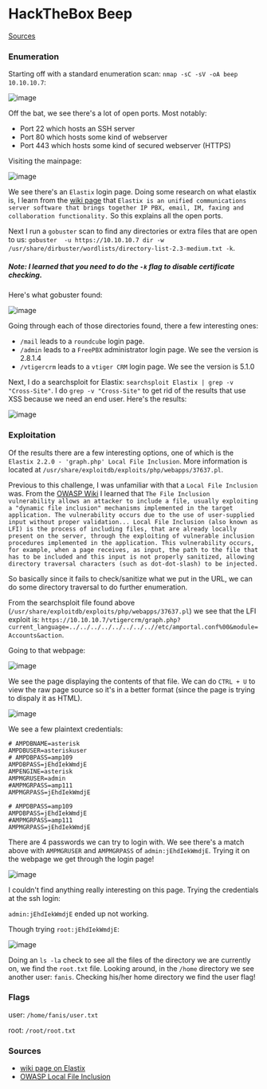 # HackTheBox Beep

[Sources](https://github.com/BurntxNoodle/RedTeam/tree/master/HackTheBox%20Writeups/HTB%20-%20Beep#Sources)

### Enumeration

Starting off with a standard enumeration scan: ```nmap -sC -sV -oA beep 10.10.10.7```:

![image](https://user-images.githubusercontent.com/41026969/72547292-5e634e80-385a-11ea-9ee7-b2f22af28ee2.png)

Off the bat, we see there's a lot of open ports. Most notably:

- Port 22 which hosts an SSH server
- Port 80 which hosts some kind of webserver
- Port 443 which hosts some kind of secured webserver (HTTPS)

Visiting the mainpage:

![image](https://user-images.githubusercontent.com/41026969/72669304-298ffc80-39fe-11ea-8196-e0ec5b047f58.png)

We see there's an ```Elastix``` login page. Doing some research on what elastix is, I learn from the [wiki page](https://en.wikipedia.org/wiki/Elastix) that ```Elastix is an unified communications server software that brings together IP PBX, email, IM, faxing and collaboration functionality.``` So this explains all the open ports.

Next I run a ```gobuster``` scan to find any directories or extra files that are open to us: ```gobuster  -u https://10.10.10.7 dir -w /usr/share/dirbuster/wordlists/directory-list-2.3-medium.txt -k```.

##### Note: I learned that you need to do the ```-k``` flag to disable certificate checking. 

Here's what gobuster found:

![image](https://user-images.githubusercontent.com/41026969/72669457-d028cd00-39ff-11ea-90b9-41c31aba952c.png)

Going through each of those directories found, there a few interesting ones:
- ```/mail``` leads to a ```roundcube``` login page.
- ```/admin``` leads to a ```FreePBX``` administrator login page. We see the version is 2.8.1.4
- ```/vtigercrm``` leads to a ```vtiger CRM``` login page. We see the version is 5.1.0

Next, I do a searchsploit for Elastix: ```searchsploit Elastix | grep -v "Cross-Site"```. I do ```grep -v "Cross-Site"``` to get rid of the results that use XSS because we need an end user. Here's the results:

![image](https://user-images.githubusercontent.com/41026969/72669919-aecadf80-3a05-11ea-8d99-5d84b39d67b5.png)

### Exploitation

Of the results there are a few interesting options, one of which is the ```Elastix 2.2.0 - 'graph.php' Local File Inclusion```. More information is located at ```/usr/share/exploitdb/exploits/php/webapps/37637.pl```.

Previous to this challenge, I was unfamiliar with that a ```Local File Inclusion``` was. From the [OWASP Wiki](https://wiki.owasp.org/index.php/Testing_for_Local_File_Inclusion) I learned that ```The File Inclusion vulnerability allows an attacker to include a file, usually exploiting a "dynamic file inclusion" mechanisms implemented in the target application. The vulnerability occurs due to the use of user-supplied input without proper validation... Local File Inclusion (also known as LFI) is the process of including files, that are already locally present on the server, through the exploiting of vulnerable inclusion procedures implemented in the application. This vulnerability occurs, for example, when a page receives, as input, the path to the file that has to be included and this input is not properly sanitized, allowing directory traversal characters (such as dot-dot-slash) to be injected. ```

So basically since it fails to check/sanitize what we put in the URL, we can do some directory traversal to do further enumeration.

From the searchsploit file found above (```/usr/share/exploitdb/exploits/php/webapps/37637.pl```) we see that the LFI exploit is: ```https://10.10.10.7/vtigercrm/graph.php?current_language=../../../../../../../..//etc/amportal.conf%00&module=Accounts&action```.

Going to that webpage:

![image](https://user-images.githubusercontent.com/41026969/72670011-55af7b80-3a06-11ea-80dc-f4300096b455.png)

We see the page displaying the contents of that file. We can do ```CTRL + U``` to view the raw page source so it's in a better format (since the page is trying to dispaly it as HTML).

![image](https://user-images.githubusercontent.com/41026969/72670026-80013900-3a06-11ea-8f6d-70f05c562b36.png)

We see a few plaintext credentials:

```
# AMPDBNAME=asterisk
AMPDBUSER=asteriskuser
# AMPDBPASS=amp109
AMPDBPASS=jEhdIekWmdjE
AMPENGINE=asterisk
AMPMGRUSER=admin
#AMPMGRPASS=amp111
AMPMGRPASS=jEhdIekWmdjE
```

```
# AMPDBPASS=amp109
AMPDBPASS=jEhdIekWmdjE
#AMPMGRPASS=amp111
AMPMGRPASS=jEhdIekWmdjE
```
There are 4 passwords we can try to login with. We see there's a match above with ```AMPMGRUSER``` and ```AMPMGRPASS``` of ```admin:jEhdIekWmdjE```. Trying it on the webpage we get through the login page!

![image](https://user-images.githubusercontent.com/41026969/72670089-5dbbeb00-3a07-11ea-8e39-a94731e34e30.png)

I couldn't find anything really interesting on this page. Trying the credentials at the ssh login:

```admin:jEhdIekWmdjE``` ended up not working.

Though trying ```root:jEhdIekWmdjE```:

![image](https://user-images.githubusercontent.com/41026969/72670110-a4114a00-3a07-11ea-9ac4-e8e276bad65e.png)

Doing an ```ls -la``` check to see all the files of the directory we are currently on, we find the ```root.txt``` file. Looking around, in the ```/home``` directory we see another user: ```fanis```. Checking his/her home directory we find the user flag!

### Flags
user: ```/home/fanis/user.txt```

root: ```/root/root.txt```

### Sources
- [wiki page on Elastix](https://en.wikipedia.org/wiki/Elastix)
- [OWASP Local File Inclusion](https://wiki.owasp.org/index.php/Testing_for_Local_File_Inclusion)